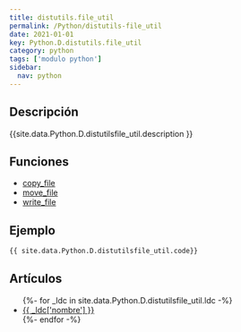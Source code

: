 ```yaml
---
title: distutils.file_util
permalink: /Python/distutils-file_util
date: 2021-01-01
key: Python.D.distutils.file_util
category: python
tags: ['modulo python']
sidebar: 
  nav: python
---
```


## Descripción
{{site.data.Python.D.distutilsfile_util.description }}

## Funciones
* [copy_file](/Python/distutils-file_util/copy_file/)
* [move_file](/Python/distutils-file_util/move_file/)
* [write_file](/Python/distutils-file_util/write_file/)

## Ejemplo
~~~python
{{ site.data.Python.D.distutilsfile_util.code}}
~~~

## Artículos
<ul>
{%- for _ldc in site.data.Python.D.distutilsfile_util.ldc -%}
   <li>
       <a href="{{_ldc['url'] }}">{{ _ldc['nombre'] }}</a>
   </li>
{%- endfor -%}
</ul>
